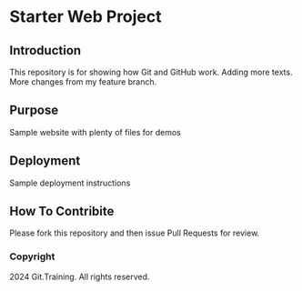 # Starter Web Project

## Introduction

This repository is for showing how Git and GitHub work. Adding more texts. 
More changes from my feature branch.

## Purpose

Sample website with plenty of files for demos

## Deployment

Sample deployment instructions

## How To Contribite

Please fork this repository and then issue Pull Requests for review.

### Copyright
2024 Git.Training. All rights reserved.